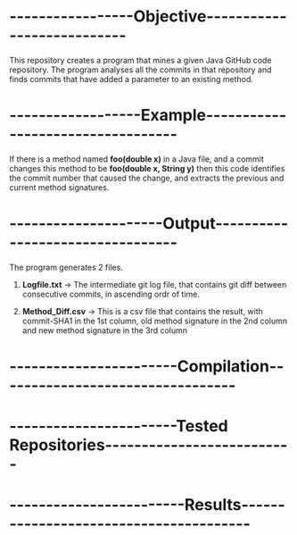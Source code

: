 -----------------Objective---------------------------
======================================
This repository creates a program that mines a given Java GitHub code repository. The program analyses all the commits in that repository and finds commits that have added a parameter to an existing method. 

------------------Example----------------------------------
============================================
If there is a method named **foo(double x)** in a Java file, and a commit changes this method to be **foo(double x, String y)** then this code identifies the commit number that caused the change, and extracts the previous and current method signatures.

---------------------Output---------------------------------
=====================================
The program generates 2 files.
1) **Logfile.txt** -> The intermediate git log file, that contains git diff between consecutive commits, in ascending ordr of time. 

2) **Method_Diff.csv** -> This is a csv file that contains the result, with commit-SHA1 in the 1st column, old method signature in the 2nd column and new method signature in the 3rd column 

-----------------------Compilation---------------------------------
===============================
-----------------------Tested Repositories--------------------------
=======================================

------------------------Results---------------------------------------
=====================================
